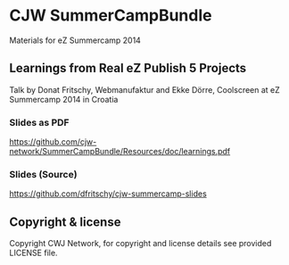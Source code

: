 CJW SummerCampBundle
====================
Materials for eZ Summercamp 2014

## Learnings from Real eZ Publish 5 Projects

Talk by Donat Fritschy, Webmanufaktur and Ekke Dörre, Coolscreen at eZ Summercamp 2014 in Croatia

### Slides as PDF

<https://github.com/cjw-network/SummerCampBundle/Resources/doc/learnings.pdf>

### Slides (Source)

<https://github.com/dfritschy/cjw-summercamp-slides>

## Copyright &amp; license

Copyright CWJ Network, for copyright and license details see provided LICENSE file.